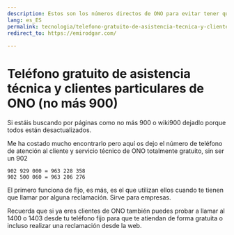 ```yaml
---
description: Estos son los números directos de ONO para evitar tener que utilizar un 900
lang: es_ES
permalink: tecnologia/telefono-gratuito-de-asistencia-tecnica-y-clientes-particulares-de-ono-no-mas-900
redirect_to: https://emirodgar.com/
  
---
```


# Teléfono gratuito de asistencia técnica y clientes particulares de ONO (no más 900)

Si estáis buscando por páginas como no más 900 o wiki900 dejadlo porque todos están desactualizados.  
  
Me ha costado mucho encontrarlo pero aquí os dejo el número de teléfono de atención al cliente y servicio técnico de ONO totalmente gratuito, sin ser un 902  
  
  

    902 929 000 = 963 228 358
    902 500 060 = 963 206 276  

  
El primero funciona de fijo, es más, es el que utilizan ellos cuando te tienen que llamar por alguna reclamación. Sirve para empresas.  
  
Recuerda que si ya eres clientes de ONO también puedes probar a llamar al 1400 o 1403 desde tu teléfono fijo para que te atiendan de forma gratuita o incluso realizar una reclamación desde la web.
<!--stackedit_data:
eyJoaXN0b3J5IjpbMTgyODc1OTg0XX0=
-->
